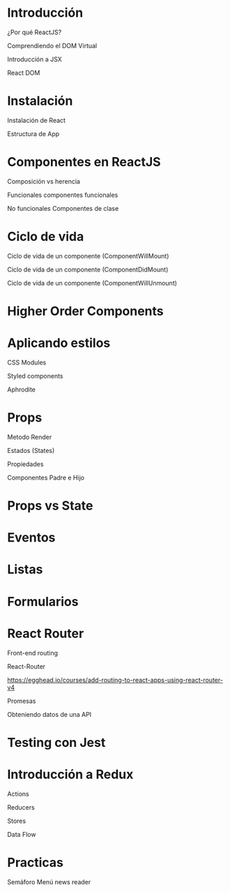  
# Introducción

¿Por qué ReactJS?

Comprendiendo el DOM Virtual

Introducción a JSX

React DOM

# Instalación

 Instalación de React

 Estructura de App
 

# Componentes en ReactJS

Composición vs herencia
 
Funcionales componentes funcionales

No funcionales Componentes de clase


# Ciclo de vida
Ciclo de vida de un componente (ComponentWillMount)

Ciclo de vida de un componente (ComponentDidMount)

Ciclo de vida de un componente (ComponentWillUnmount)

# Higher Order Components

# Aplicando estilos

CSS Modules

Styled components

Aphrodite

# Props

Metodo Render

Estados (States)

Propiedades

Componentes Padre e Hijo

# Props vs State

# Eventos

# Listas


# Formularios

# React Router


Front-end routing

React-Router

https://egghead.io/courses/add-routing-to-react-apps-using-react-router-v4

Promesas

Obteniendo datos de una API

# Testing con Jest

# Introducción a Redux

Actions

Reducers

Stores

Data Flow


# Practicas

Semáforo
Menú
news reader
